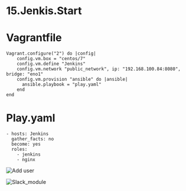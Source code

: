# 15.Jenkis.Start

# Vagrantfile
```
Vagrant.configure("2") do |config|
    config.vm.box = "centos/7"
    config.vm.define "Jenkins"
    config.vm.network "public_network", ip: "192.168.100.84:8080",  bridge: "eno1"
    config.vm.provision "ansible" do |ansible|
      ansible.playbook = "play.yaml"
    end
end

``` 

# Play.yaml
```
- hosts: Jenkins
  gather_facts: no
  become: yes
  roles:
    - jenkins
    - nginx

```
![Add user ](https://github.com/Korolev731/sa.it-academy.by/blob/md-sa2-16-21/IKorolev/15.Jenkins/2.jpg)

![Slack_module](https://github.com/Korolev731/sa.it-academy.by/blob/md-sa2-16-21/IKorolev/15.Jenkins/1.jpg)

